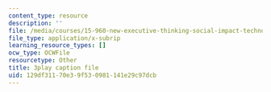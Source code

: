 ```yaml
---
content_type: resource
description: ''
file: /media/courses/15-960-new-executive-thinking-social-impact-technology-projects-fall-2017-spring-2018/129df31170e39f530981141e29c97dcb_HaySEpWEsdU.srt
file_type: application/x-subrip
learning_resource_types: []
ocw_type: OCWFile
resourcetype: Other
title: 3play caption file
uid: 129df311-70e3-9f53-0981-141e29c97dcb
---
```

